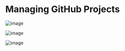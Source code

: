 # Managing GitHub Projects

![image](https://github.com/AndreCoutinhom/IBM_Course_Git_Github_intro/assets/91290799/c7975a61-9eca-4a41-a15e-ac74d3a666af)

![image](https://github.com/AndreCoutinhom/IBM_Course_Git_Github_intro/assets/91290799/0b7534ee-4f38-48c4-ba00-49ff1d59c2fd)

![image](https://github.com/AndreCoutinhom/IBM_Course_Git_Github_intro/assets/91290799/33d39a35-3a8b-4ff0-a567-30cec7af5a1f)

